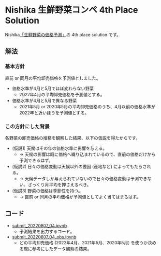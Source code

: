 # Nishika 生鮮野菜コンペ 4th Place Solution

Nishika[「生鮮野菜の価格予測」](https://www.nishika.com/competitions/32/summary)の 4th place solution です。

## 解法

### 基本方針

直前 or 同月の平均卸売価格を予測値としました。

- 価格水準が4月と5月でほぼ変わらない野菜
    - 2022年4月の平均卸売価格を予測値とする。
- 価格水準が4月と5月で異なる野菜
    - 2021年5月 or 2020年5月の平均卸売価格のうち、4月以前の価格水準が2022年と近いほうを予測値とする。

### この方針にした背景

各野菜の卸売価格の推移を観察した結果、以下の仮説を得たからです。

- (仮説1) 天候はその年の価格水準に影響を与える。
    - → 天候の影響は既に価格へ織り込まれているので、直前の価格だけから予測できるはず。
- (仮説2) 日々の価格変動は天候以外の要因 (産地など) によってもたらされる。
    - → 天候データしか与えられていないので日々の価格変動は予測できない。ざっくり月平均を押さえるべき。
- (仮説3) 野菜の価格は季節性を持つ。
    - → 直前 or 同月の平均価格が予測値としてよく当てはまるはず。

## コード

- [submit_20220807_04.ipynb](./submit_20220807_04.ipynb)
  - 予測結果を出力するコード。
- [submit_20220807_04_obs.ipynb](./submit_20220807_04_obs.ipynb)
  - どの平均卸売価格 (2022年4月、2021年5月、2020年5月) を使うか決める際に参考にしたデータ観察の結果。
